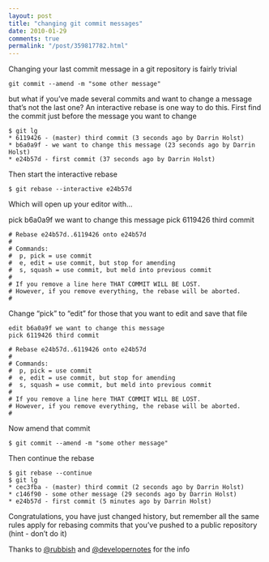 ```yaml
---
layout: post
title: "changing git commit messages"
date: 2010-01-29
comments: true
permalink: "/post/359817782.html"
---
```


Changing your last commit message in a git repository is fairly trivial

    git commit --amend -m "some other message"

but what if you’ve made several commits and want to change a message that’s not the last one? An interactive rebase is one way to do this. First find the commit just before the message you want to change

    $ git lg
    * 6119426 - (master) third commit (3 seconds ago by Darrin Holst)
    * b6a0a9f - we want to change this message (23 seconds ago by Darrin Holst)
    * e24b57d - first commit (37 seconds ago by Darrin Holst)

Then start the interactive rebase

    $ git rebase --interactive e24b57d

Which will open up your editor with…

pick b6a0a9f we want to change this message
pick 6119426 third commit

    # Rebase e24b57d..6119426 onto e24b57d
    #
    # Commands:
    #  p, pick = use commit
    #  e, edit = use commit, but stop for amending
    #  s, squash = use commit, but meld into previous commit
    #
    # If you remove a line here THAT COMMIT WILL BE LOST.
    # However, if you remove everything, the rebase will be aborted.
    #

Change “pick” to “edit” for those that you want to edit and save that file

    edit b6a0a9f we want to change this message
    pick 6119426 third commit

    # Rebase e24b57d..6119426 onto e24b57d
    #
    # Commands:
    #  p, pick = use commit
    #  e, edit = use commit, but stop for amending
    #  s, squash = use commit, but meld into previous commit
    #
    # If you remove a line here THAT COMMIT WILL BE LOST.
    # However, if you remove everything, the rebase will be aborted.
    #

Now amend that commit

    $ git commit --amend -m "some other message"

Then continue the rebase

    $ git rebase --continue
    $ git lg
    * cec3fba - (master) third commit (2 seconds ago by Darrin Holst)
    * c146f90 - some other message (29 seconds ago by Darrin Holst)
    * e24b57d - first commit (5 minutes ago by Darrin Holst)

Congratulations, you have just changed history, but remember all the same rules apply for rebasing commits that you’ve pushed to a public repository (hint - don’t do it)

Thanks to [@rubbish](http://twitter.com/rubbish) and [@developernotes](http://twitter.com/developernotes) for the info


